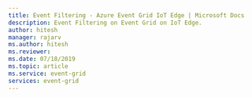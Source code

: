 ```yaml
---
title: Event Filtering - Azure Event Grid IoT Edge | Microsoft Docs 
description: Event Filtering on Event Grid on IoT Edge.  
author: hitesh
manager: rajarv
ms.author: hitesh
ms.reviewer: 
ms.date: 07/18/2019
ms.topic: article
ms.service: event-grid
services: event-grid
---
```


